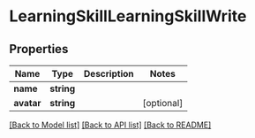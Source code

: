 # LearningSkillLearningSkillWrite

## Properties
Name | Type | Description | Notes
------------ | ------------- | ------------- | -------------
**name** | **string** |  | 
**avatar** | **string** |  | [optional] 

[[Back to Model list]](../../README.md#documentation-for-models) [[Back to API list]](../../README.md#documentation-for-api-endpoints) [[Back to README]](../../README.md)


